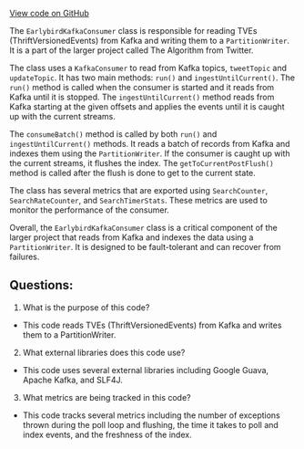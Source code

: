 [View code on GitHub](https://github.com/misbahsy/the-algorithm/src/java/com/twitter/search/earlybird/partition/EarlybirdKafkaConsumer.java)

The `EarlybirdKafkaConsumer` class is responsible for reading TVEs (ThriftVersionedEvents) from Kafka and writing them to a `PartitionWriter`. It is a part of the larger project called The Algorithm from Twitter. 

The class uses a `KafkaConsumer` to read from Kafka topics, `tweetTopic` and `updateTopic`. It has two main methods: `run()` and `ingestUntilCurrent()`. The `run()` method is called when the consumer is started and it reads from Kafka until it is stopped. The `ingestUntilCurrent()` method reads from Kafka starting at the given offsets and applies the events until it is caught up with the current streams. 

The `consumeBatch()` method is called by both `run()` and `ingestUntilCurrent()` methods. It reads a batch of records from Kafka and indexes them using the `PartitionWriter`. If the consumer is caught up with the current streams, it flushes the index. The `getToCurrentPostFlush()` method is called after the flush is done to get to the current state. 

The class has several metrics that are exported using `SearchCounter`, `SearchRateCounter`, and `SearchTimerStats`. These metrics are used to monitor the performance of the consumer. 

Overall, the `EarlybirdKafkaConsumer` class is a critical component of the larger project that reads from Kafka and indexes the data using a `PartitionWriter`. It is designed to be fault-tolerant and can recover from failures.
## Questions: 
 1. What is the purpose of this code?
- This code reads TVEs (ThriftVersionedEvents) from Kafka and writes them to a PartitionWriter.

2. What external libraries does this code use?
- This code uses several external libraries including Google Guava, Apache Kafka, and SLF4J.

3. What metrics are being tracked in this code?
- This code tracks several metrics including the number of exceptions thrown during the poll loop and flushing, the time it takes to poll and index events, and the freshness of the index.